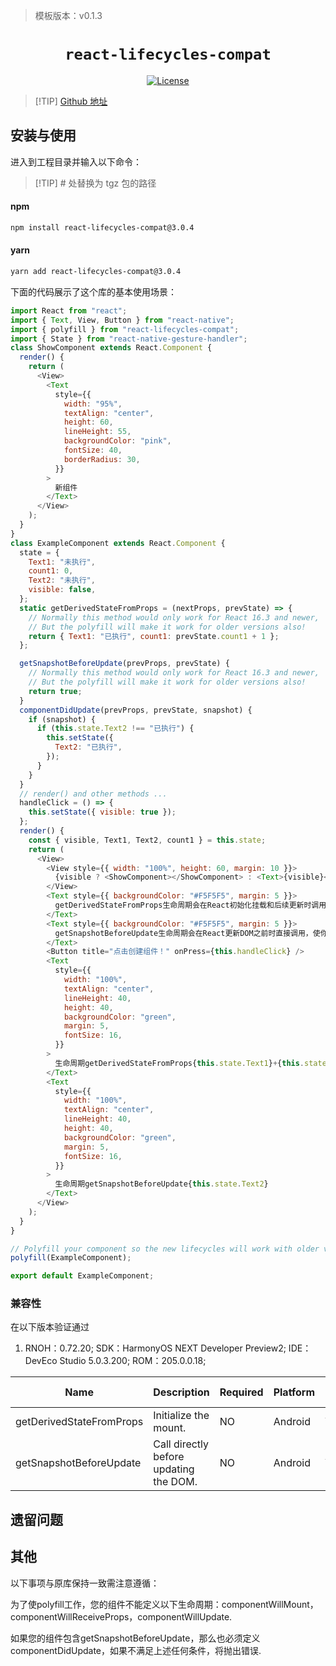 > 模板版本：v0.1.3

<p align="center">
  <h1 align="center"> <code>react-lifecycles-compat</code> </h1>
</p>
<p align="center">
    <a href="https://github.com/reactjs/react-lifecycles-compat">
        <img src="https://img.shields.io/badge/license-MIT-green.svg" alt="License" />
    </a>
</p>

> [!TIP] [Github 地址](https://github.com/reactjs/react-lifecycles-compat)

## 安装与使用

进入到工程目录并输入以下命令：

> [!TIP] # 处替换为 tgz 包的路径

<!-- tabs:start -->

#### **npm**

```bash
npm install react-lifecycles-compat@3.0.4
```

#### **yarn**

```bash
yarn add react-lifecycles-compat@3.0.4
```

<!-- tabs:end -->

下面的代码展示了这个库的基本使用场景：

<!-- {% raw %} -->
```js
import React from "react";
import { Text, View, Button } from "react-native";
import { polyfill } from "react-lifecycles-compat";
import { State } from "react-native-gesture-handler";
class ShowComponent extends React.Component {
  render() {
    return (
      <View>
        <Text
          style={{
            width: "95%",
            textAlign: "center",
            height: 60,
            lineHeight: 55,
            backgroundColor: "pink",
            fontSize: 40,
            borderRadius: 30,
          }}
        >
          新组件
        </Text>
      </View>
    );
  }
}
class ExampleComponent extends React.Component {
  state = {
    Text1: "未执行",
    count1: 0,
    Text2: "未执行",
    visible: false,
  };
  static getDerivedStateFromProps = (nextProps, prevState) => {
    // Normally this method would only work for React 16.3 and newer,
    // But the polyfill will make it work for older versions also!
    return { Text1: "已执行", count1: prevState.count1 + 1 };
  };

  getSnapshotBeforeUpdate(prevProps, prevState) {
    // Normally this method would only work for React 16.3 and newer,
    // But the polyfill will make it work for older versions also!
    return true;
  }
  componentDidUpdate(prevProps, prevState, snapshot) {
    if (snapshot) {
      if (this.state.Text2 !== "已执行") {
        this.setState({
          Text2: "已执行",
        });
      }
    }
  }
  // render() and other methods ...
  handleClick = () => {
    this.setState({ visible: true });
  };
  render() {
    const { visible, Text1, Text2, count1 } = this.state;
    return (
      <View>
        <View style={{ width: "100%", height: 60, margin: 10 }}>
          {visible ? <ShowComponent></ShowComponent> : <Text>{visible}</Text>}
        </View>
        <Text style={{ backgroundColor: "#F5F5F5", margin: 5 }}>
          getDerivedStateFromProps生命周期会在React初始化挂载和后续更新时调用render之前调用，返回一个对象来更新state，或者返回null就不更新任何内容
        </Text>
        <Text style={{ backgroundColor: "#F5F5F5", margin: 5 }}>
          getSnapshotBeforeUpdate生命周期会在React更新DOM之前时直接调用，使你的组件能够在DOM发生更改之前捕获一些信息
        </Text>
        <Button title="点击创建组件！" onPress={this.handleClick} />
        <Text
          style={{
            width: "100%",
            textAlign: "center",
            lineHeight: 40,
            height: 40,
            backgroundColor: "green",
            margin: 5,
            fontSize: 16,
          }}
        >
          生命周期getDerivedStateFromProps{this.state.Text1}+{this.state.count1}
        </Text>
        <Text
          style={{
            width: "100%",
            textAlign: "center",
            lineHeight: 40,
            height: 40,
            backgroundColor: "green",
            margin: 5,
            fontSize: 16,
          }}
        >
          生命周期getSnapshotBeforeUpdate{this.state.Text2}
        </Text>
      </View>
    );
  }
}

// Polyfill your component so the new lifecycles will work with older versions of React:
polyfill(ExampleComponent);

export default ExampleComponent;
```
<!-- {% endraw %} -->

### 兼容性

在以下版本验证通过

1. RNOH：0.72.20; SDK：HarmonyOS NEXT Developer Preview2; IDE：DevEco Studio 5.0.3.200; ROM：205.0.0.18;

| Name                     | Description                            | Required | Platform | HarmonyOS Support |
| ------------------------ | -------------------------------------- | -------- | -------- | ----------------- |
| getDerivedStateFromProps | Initialize the mount.                  | NO       | Android  | YES               |
| getSnapshotBeforeUpdate  | Call directly before updating the DOM. | NO       | Android  | YES               |

## 遗留问题

## 其他

以下事项与原库保持一致需注意遵循：

为了使polyfill工作，您的组件不能定义以下生命周期：componentWillMount，componentWillReceiveProps，componentWillUpdate.

如果您的组件包含getSnapshotBeforeUpdate，那么也必须定义componentDidUpdate，如果不满足上述任何条件，将抛出错误.

